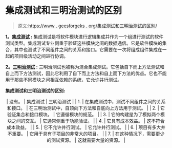 # 集成测试和三明治测试的区别

> 原文:[https://www . geesforgeks . org/集成测试和三明治测试的区别/](https://www.geeksforgeeks.org/difference-between-integration-testing-and-sandwich-testing/)

**1。[集成测试](https://www.geeksforgeeks.org/software-engineering-integration-testing/) :**
集成测试是将软件模块进行逻辑集成并作为一个组进行测试的软件测试类型。集成测试专业侧重于验证这些模块之间的数据通信。它是软件模块的集合，其中也测试了不同组件之间的关系和接口。它需要在一次将组成组件集成在一起的项目级活动之间进行协调。

**2。[三明治测试](https://www.geeksforgeeks.org/sandwich-testing-software-testing/) :**
三明治测试也被称为混合集成测试。它包括自下而上方法测试和自上而下方法测试，因此它利用了自下而上方法和自上而下方法的优点。它也不能用于那些不同模块之间相互依赖的系统，它允许并行测试。

**集成测试和三明治测试的区别:**

<center>

| 没有。 | 集成测试 | 三明治测试 |
| 1. | 在集成测试中，测试不同组件之间的关系和接口。 | 在三明治测试中，自顶向下方法和自底向上方法用于测试。 |
| 2. | 它验证集合和接口模块。 | 它遵循模块的规范。 |
| 3. | 它的构建是为了模拟两个模块之间的交互。 | 它通常侧重于功能验证。 |
| 4. | 它具有成本效益。 | 这不符合成本效益。 |
| 5. | 它不允许并行测试。 | 它允许并行测试。 |
| 6. | 项目有多大并不重要。 | 它用于具有子项目的非常大的项目。 |
| 7. | 在这种情况下，需要更少的测试资源。 | 这就需要大量的资源。 |

</center>